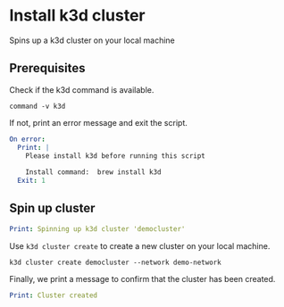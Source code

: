 # Install k3d cluster

Spins up a k3d cluster on your local machine

## Prerequisites

Check if the k3d command is available.

```shell show_output=false
command -v k3d
```

If not, print an error message and exit the script.

```yaml instacli
On error:
  Print: |
    Please install k3d before running this script
    
    Install command:  brew install k3d
  Exit: 1
```

## Spin up cluster

```yaml instacli
Print: Spinning up k3d cluster 'democluster'
```

Use `k3d cluster create` to create a new cluster on your local machine.

```shell show_output=false
k3d cluster create democluster --network demo-network
```

Finally, we print a message to confirm that the cluster has been created.

```yaml instacli
Print: Cluster created
```